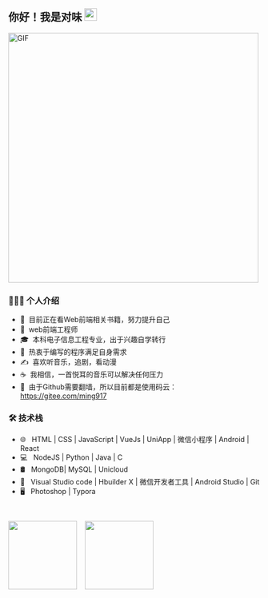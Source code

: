 <h2> 你好！我是对味 <img src="https://gitee.com/ming917/image-store/raw/master/website-navigation/Hi_1616916362768.gif" width="25"></h2>
<img align="center" alt="GIF" src="https://gitee.com/ming917/image-store/raw/master/website-navigation/gif3_1616916403309.gif" width="500"/>

<h3> 👨🏻‍💻 个人介绍 </h3>

- 🔭 &nbsp;目前正在看Web前端相关书籍，努力提升自己
- 💼 &nbsp;web前端工程师
- 🎓 &nbsp;本科电子信息工程专业，出于兴趣自学转行
- 🌱 &nbsp;热衷于编写的程序满足自身需求
- ✍️ &nbsp;喜欢听音乐，追剧，看动漫
- ☕ &nbsp;我相信，一首悦耳的音乐可以解决任何压力
- 💬 &nbsp;由于Github需要翻墙，所以目前都是使用码云：https://gitee.com/ming917

<h3>🛠 技术栈</h3>

- 🌐 &nbsp; HTML | CSS | JavaScript | VueJs | UniApp | 微信小程序 | Android | React
- 💻 &nbsp; NodeJS | Python | Java | C 
- 🛢 &nbsp; MongoDB| MySQL | Unicloud
- 🔧 &nbsp; Visual Studio code | Hbuilder X | 微信开发者工具 | Android Studio | Git
- 🖥 &nbsp; Photoshop | Typora

<br/>

<img height="137px" src="https://github-readme-stats.vercel.app/api?username=ming917&hide_title=true&bg_color=0,8BC6EC,9599E2&&hide_border=true&include_all_commits=true&show_icons=true&count_private=true&locale=cn" alt="">&nbsp;&nbsp;&nbsp;&nbsp;<img height="137px" src="https://github-readme-stats.vercel.app/api/top-langs/?username=ming917&layout=compact&hide_title=true&bg_color=bg_color=0,8BC6EC,9599E2&hide_border=true&locale=cn" alt="">
